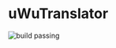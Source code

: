 # uWuTranslator
![build passing](https://raw.githubusercontent.com/dwyl/repo-badges/master/highresPNGs/build-passing.png)
